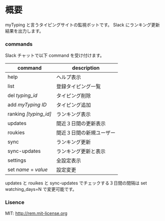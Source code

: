 概要
====

myTyping と言うタイピングサイトの監視ボットです。
Slack にランキング更新結果を出力します。



### commands

Slack チャットで以下 command を受け付けます。

|command               |description             |
|----------------------|------------------------|
|help                  |ヘルプ表示              |
|list                  |登録タイピング一覧      |
|del _typing_id_       |タイピング削除          |
|add _myTyping ID_     |タイピング追加          |
|ranking _[typing_id]_ |ランキング表示          |
|updates               |間近３日間の更新表示    |
|roukies               |間近３日間の新規ユーザー|
|sync                  |ランキング更新          |
|sync-updates          |ランキング更新と表示    |
|settings              |全設定表示              |
|set _name_ = _value_  |設定変更                |

updates と rouikes と sync-updates でチェックする３日間の間隔は
set watching_days=N で変更可能です。

### Lisence

MIT: http://rem.mit-license.org